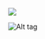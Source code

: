 ![](https://komarev.com/ghpvc/?username=yaoicream&label=𐙚⊹`Crows&base=2300&color=7B1923)

![Alt tag](https://files.catbox.moe/y5ghbp.png)

